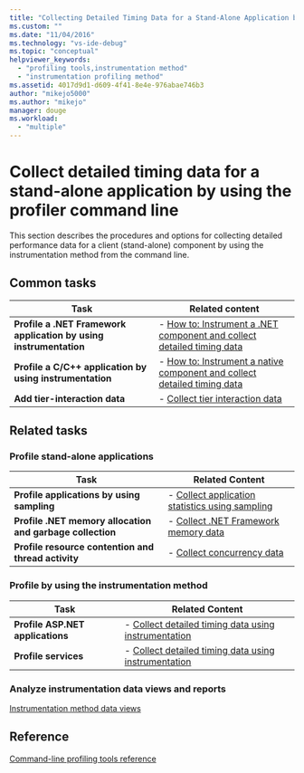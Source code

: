 ```yaml
---
title: "Collecting Detailed Timing Data for a Stand-Alone Application by Using the Profiler Command Line | Microsoft Docs"
ms.custom: ""
ms.date: "11/04/2016"
ms.technology: "vs-ide-debug"
ms.topic: "conceptual"
helpviewer_keywords: 
  - "profiling tools,instrumentation method"
  - "instrumentation profiling method"
ms.assetid: 4017d9d1-d609-4f41-8e4e-976abae746b3
author: "mikejo5000"
ms.author: "mikejo"
manager: douge
ms.workload: 
  - "multiple"
---
```

# Collect detailed timing data for a stand-alone application by using the profiler command line
This section describes the procedures and options for collecting detailed performance data for a client (stand-alone) component by using the instrumentation method from the command line.  
  
## Common tasks  
  
|Task|Related content|  
|----------|---------------------|  
|**Profile a .NET Framework application by using instrumentation**|-   [How to: Instrument a .NET component and collect detailed timing data](../profiling/how-to-instrument-a-dotnet-framework-component-and-collect-timing-data.md)|  
|**Profile a C/C++ application by using instrumentation**|-   [How to: Instrument a native component and collect detailed timing data](../profiling/how-to-instrument-a-native-component-and-collect-timing-data.md)|  
|**Add tier-interaction data**|-   [Collect tier interaction data](../profiling/adding-tier-interaction-data-from-the-command-line.md)|  
  
## Related tasks
  
### Profile stand-alone applications  
  
|Task|Related Content|  
|----------|---------------------|  
|**Profile applications by using sampling**|-   [Collect application statistics using sampling](../profiling/collecting-application-statistics-for-stand-alone-applications.md)|  
|**Profile .NET memory allocation and garbage collection**|-   [Collect .NET Framework memory data](../profiling/collecting-dotnet-framework-memory-data-for-stand-alone-applications.md)|  
|**Profile resource contention and thread activity**|-   [Collect concurrency data](../profiling/collecting-concurrency-data-for-stand-alone-applications.md)|  
  
### Profile by using the instrumentation method  
  
|Task|Related Content|  
|----------|---------------------|  
|**Profile ASP.NET applications**|-   [Collect detailed timing data using instrumentation](../profiling/collecting-detailed-timing-data-aspnet-profiler-instrumentation-method.md)|  
|**Profile services**|-   [Collect detailed timing data using instrumentation](../profiling/collecting-detailed-timing-data-for-services-by-using-the-instrumentation-method.md)|  
  
### Analyze instrumentation data views and reports  
 [Instrumentation method data views](../profiling/instrumentation-method-data-views.md)  
  
## Reference  
 [Command-line profiling tools reference](../profiling/command-line-profiling-tools-reference.md)